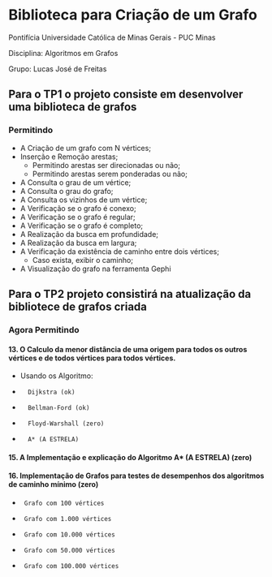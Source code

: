 # Biblioteca para Criação de um Grafo


Pontifícia Universidade Católica de Minas Gerais - PUC Minas

Disciplina: Algoritmos em Grafos

Grupo: Lucas José de Freitas 

## Para o TP1 o projeto consiste em desenvolver uma biblioteca de grafos
### Permitindo  

- A Criação de um grafo com N vértices;
- Inserção e Remoção arestas;
  - Permitindo arestas ser direcionadas ou não;
  - Permitindo arestas serem ponderadas ou não;
- A Consulta o grau de um vértice;
- A Consulta o grau do grafo;
- A Consulta os vizinhos de um vértice;
- A Verificação se o grafo é conexo;
- A Verificação se o grafo é regular;
- A Verificação se o grafo é completo;
- A Realização da busca em profundidade;
- A Realização da busca em largura;
- A Verificação da existência de caminho entre dois vértices;
  - Caso exista, exibir o caminho;
- A Visualização do grafo na ferramenta Gephi
  
## Para o TP2 projeto consistirá na atualização da bibliotece de grafos criada 
### Agora Permitindo   


#### 13. O Calculo da menor distância de uma origem para todos os outros vértices e de todos vértices para todos vértices.
  -  Usando os Algoritmo:
-       Dijkstra (ok)
-       Bellman-Ford (ok)   
-       Floyd-Warshall (zero)
-       A* (A ESTRELA)    
#### 15. A Implementação e explicação do Algoritmo A* (A ESTRELA) (zero)

#### 16. Implementação de Grafos para testes de desempenhos dos algoritmos de caminho mínimo (zero)
-	   Grafo com 100 vértices
-	   Grafo com 1.000 vértices
-	   Grafo com 10.000 vértices
-	   Grafo com 50.000 vértices
-	   Grafo com 100.000 vértices
